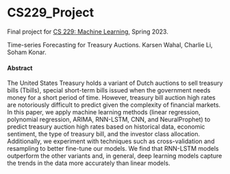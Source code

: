 # CS229_Project
Final project for [CS 229: Machine Learning](https://cs229.stanford.edu/), Spring 2023.

Time-series Forecasting for Treasury Auctions. Karsen Wahal, Charlie Li, Soham Konar.

#### Abstract
The United States Treasury holds a variant of Dutch auctions to sell treasury bills (Tbills), special short-term bills issued when the government needs money for a short period of time. However, treasury bill auction high rates are notoriously difficult to predict given the complexity of financial markets. In this paper, we apply machine learning methods (linear regression, polynomial regression, ARIMA,
RNN-LSTM, CNN, and NeuralProphet) to predict treasury auction high rates based on historical data, economic sentiment, the type of treasury bill, and the investor class allocation. Additionally, we experiment with techniques such as cross-validation and resampling to better fine-tune our models. We find that RNN-LSTM models outperform the other variants and, in general, deep learning models capture the trends in the data more accurately than linear models.
